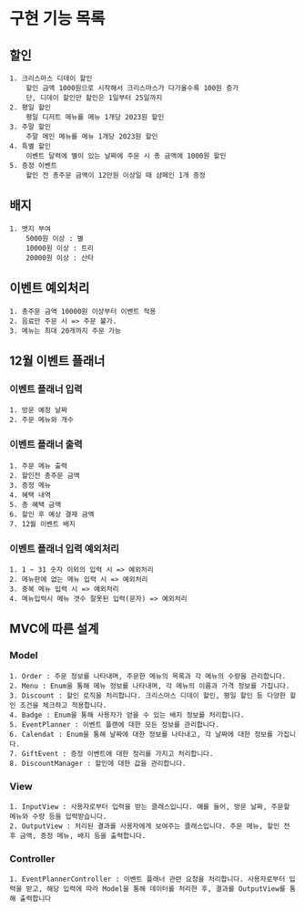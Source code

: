 # 구현 기능 목록

## 할인
    1. 크리스마스 디데이 할인
        할인 금액 1000원으로 시작해서 크리스마스가 다가올수록 100원 증가
        단, 디데이 할인만 할인은 1일부터 25일까지
    2. 평일 할인
        평일 디저트 메뉴를 메뉴 1개당 2023원 할인
    3. 주말 할인
        주말 메인 메뉴를 메뉴 1개당 2023원 할인
    4. 특별 할인
        이벤트 달력에 별이 있는 날짜에 주문 시 총 금액에 1000원 할인
    5. 증정 이벤트
        할인 전 총주문 금액이 12만원 이상일 때 샴페인 1개 증정

## 배지
    1. 뱃지 부여
        5000원 이상 : 별
        10000원 이상 : 트리
        20000원 이상 : 산타

## 이벤트 예외처리
    1. 총주문 금액 10000원 이상부터 이벤트 적용
    2. 음료만 주문 시 => 주문 불가.
    3. 메뉴는 최대 20개까지 주문 가능

## 12월 이벤트 플래너

### 이벤트 플래너 입력
    1. 방문 예정 날짜
    2. 주문 메뉴와 개수
    
### 이벤트 플래너 출력
    1. 주문 메뉴 출력
    2. 할인전 총주문 금액
    3. 증정 메뉴
    4. 혜택 내역
    5. 총 혜택 금액
    6. 할인 후 예상 결제 금액
    7. 12월 이벤트 배지

### 이벤트 플래너 입력 예외처리
    1. 1 ~ 31 숫자 이외의 입력 시 => 예외처리
    2. 메뉴판에 없는 메뉴 입력 시 => 예외처리
    3. 중복 메뉴 입력 시 => 예외처리  
    4. 메뉴입력시 메뉴 갯수 잘못된 입력(문자) => 예외처리
    
## MVC에 따른 설계

### Model
    1. Order : 주문 정보를 나타내며, 주문한 메뉴의 목록과 각 메뉴의 수량을 관리합니다.
    2. Menu : Enum을 통해 메뉴 정보를 나타내며, 각 메뉴의 이름과 가격 정보를 가집니다.
    3. Discount : 할인 로직을 처리합니다. 크리스마스 디데이 할인, 평일 할인 등 다양한 할인 조건을 체크하고 적용합니다.
    4. Badge : Enum을 통해 사용자가 얻을 수 있는 배지 정보를 처리합니다.
    5. EventPlanner : 이벤트 플랜에 대한 모든 정보를 관리합니다.
    6. Calendat : Enum을 통해 날짜에 대한 정보를 나타내고, 각 날짜에 대한 정보를 가집니다.
    7. GiftEvent : 증정 이벤트에 대한 정리를 가지고 처리합니다.
    8. DiscountManager : 할인에 대한 값을 관리합니다.

### View
    1. InputView : 사용자로부터 입력을 받는 클래스입니다. 예를 들어, 방문 날짜, 주문할 메뉴와 수량 등을 입력받습니다.
    2. OutputView : 처리된 결과를 사용자에게 보여주는 클래스입니다. 주문 메뉴, 할인 전 후 금액, 증정 메뉴, 배지 등을 출력합니다.

### Controller 
    1. EventPlannerController : 이벤트 플래너 관련 요청을 처리합니다. 사용자로부터 입력을 받고, 해당 입력에 따라 Model을 통해 데이터를 처리한 후, 결과를 OutputView를 통해 출력합니다


